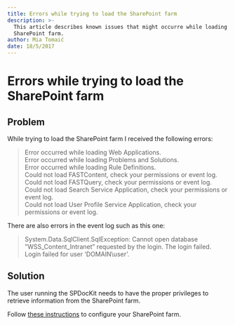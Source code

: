 ```yaml
---
title: Errors while trying to load the SharePoint farm
description: >-
  This article describes known issues that might occurre while loading
  SharePoint farm.
author: Mia Tomaić
date: 18/5/2017
---
```


# Errors while trying to load the SharePoint farm

## Problem

While trying to load the SharePoint farm I received the following errors:

> Error occurred while loading Web Applications.  
> Error occurred while loading Problems and Solutions.  
> Error occurred while loading Rule Definitions.  
> Could not load FASTContent, check your permissions or event log.  
> Could not load FASTQuery, check your permissions or event log.  
> Could not load Search Service Application, check your permissions or event log.  
> Could not load User Profile Service Application, check your permissions or event log.

There are also errors in the event log such as this one:

> System.Data.SqlClient.SqlException: Cannot open database ”WSS\_Content\_Intranet” requested by the login. The login failed.  
> Login failed for user ‘DOMAIN\user’.

## Solution

The user running the SPDocKit needs to have the proper privileges to retrieve information from the SharePoint farm.

Follow [these instructions](../../requirements/user-permissions-requirements.md) to configure your SharePoint farm.

